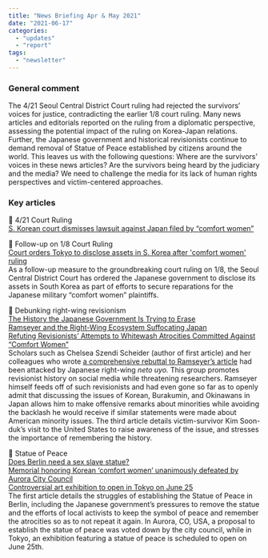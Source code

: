 ```yaml
---
title: "News Briefing Apr & May 2021"
date: "2021-06-17"
categories: 
  - "updates"
  - "report"
tags: 
  - "newsletter"
---
```


### **General comment**

The 4/21 Seoul Central District Court ruling had rejected the survivors’ voices for justice, contradicting the earlier 1/8 court ruling. Many news articles and editorials reported on the ruling from a diplomatic perspective, assessing the potential impact of the ruling on Korea-Japan relations. Further, the Japanese government and historical revisionists continue to demand removal of Statue of Peace established by citizens around the world. This leaves us with the following questions: Where are the survivors’ voices in these news articles? Are the survivors being heard by the judiciary and the media? We need to challenge the media for its lack of human rights perspectives and victim-centered approaches. 

### **Key articles**

📌 4/21 Court Ruling  
[S. Korean court dismisses lawsuit against Japan filed by “comfort women”](https://english.hani.co.kr/arti/english_edition/e_national/992197.html)

📌 Follow-up on 1/8 Court Ruling  
[Court orders Tokyo to disclose assets in S. Korea after 'comfort women' ruling](https://en.yna.co.kr/view/AEN20210615010500315)  
As a follow-up measure to the groundbreaking court ruling on 1/8, the Seoul Central District Court has ordered the Japanese government to disclose its assets in South Korea as part of efforts to secure reparations for the Japanese military “comfort women” plaintiffs.

📌 Debunking right-wing revisionism  
[The History the Japanese Government Is Trying to Erase](https://www.thenation.com/article/world/ramseyer-comfort-women-japan-nationalism/)  
[Ramseyer and the Right-Wing Ecosystem Suffocating Japan](https://www.tokyoreview.net/2021/05/ramseyer-and-the-right-wing-ecosystem-suffocating-japan/)  
[Refuting Revisionists’ Attempts to Whitewash Atrocities Committed Against “Comfort Women”](https://msmagazine.com/2021/05/17/comfort-women-feminist-kim-soon-duk-asian-women/)  
Scholars such as Chelsea Szendi Scheider (author of first article) and her colleagues who wrote [a comprehensive rebuttal to Ramseyer’s article](https://sites.google.com/view/concernedhistorians) had been attacked by Japanese right-wing _neto uyo._ This group promotes revisionist history on social media while threatening researchers. Ramseyer himself feeds off of such revisionists and had even gone so far as to openly admit that discussing the issues of Korean, Burakumin, and Okinawans in Japan allows him to make offensive remarks about minorities while avoiding the backlash he would receive if similar statements were made about American minority issues. The third article details victim-survivor Kim Soon-duk’s visit to the United States to raise awareness of the issue, and stresses the importance of remembering the history.

📌 Statue of Peace  
[Does Berlin need a sex slave statue?](https://www.ft.com/content/44ed8d44-9815-439c-a514-bd47f3f98f16)  
[Memorial honoring Korean ‘comfort women’ unanimously defeated by Aurora City Council](https://sentinelcolorado.com/orecent-headlines/memorial-honoring-korean-comfort-women-unanimously-defeated-by-aurora-city-council/)  
[Controversial art exhibition to open in Tokyo on June 25](https://english.kyodonews.net/news/2021/06/b9e52d1e7723-controversial-art-exhibition-to-open-in-tokyo-on-june-25.html)  
The first article details the struggles of establishing the Statue of Peace in Berlin, including the Japanese government’s pressures to remove the statue and the efforts of local activists to keep the symbol of peace and remember the atrocities so as to not repeat it again. In Aurora, CO, USA, a proposal to establish the statue of peace was voted down by the city council, while in Tokyo, an exhibition featuring a statue of peace is scheduled to open on June 25th.
